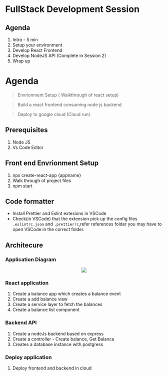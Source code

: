 # FullStack Development Session
## Agenda

1. Intro - 5 min
2. Setup your environment
3. Develop React Frontend
4. Develop NodeJS API (Complete in Session 2)
5. Wrap up


# Agenda
> Envrionment Setup ( Walkthrough of react setup)

> Build a react frontend consuming node js backend

> Deploy to google cloud (Cloud run)

## Prerequisites

1) Node JS
2) Vs Code Editor

## Front end Envrionment Setup
1) npx create-react-app {appname}
2) Walk through of project files
3) npm start

## Code formatter
* Install Prettier and Eslint extesions in VSCode
* Check(in VSCode) that the extension pick up the config files `.eslintrc.json` and `.prettierrc`,refer references folder you may have to open VSCode in the correct folder.


## Architecure

### Application Diagram

<p align="center">
<img src="architecture.png"/>
</p>

### React application

1) Create a balance app which creates a balance event
2) Create a add balance view
3) Create a service layer to fetch the balances
4) Create a balance list component

### Backend API
1) Create a nodeJs backend based on express
2) Create a controller - Create balance, Get Balance
3) Creates a database instance with postgress


### Deploy application

1) Deploy frontend and backend in cloud
